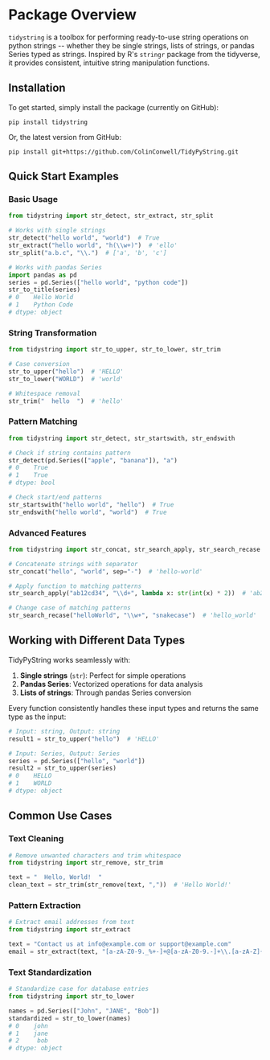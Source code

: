 # Package Overview

`tidystring` is a toolbox for performing ready-to-use string operations on python strings -- whether they be single strings, lists of strings, or pandas Series typed as strings. Inspired by R's `stringr` package from the tidyverse, it provides consistent, intuitive string manipulation functions.

## Installation

To get started, simply install the package (currently on GitHub):

```shell
pip install tidystring
```

Or, the latest version from GitHub:

```shell
pip install git+https://github.com/ColinConwell/TidyPyString.git
```

## Quick Start Examples

### Basic Usage

```python
from tidystring import str_detect, str_extract, str_split

# Works with single strings
str_detect("hello world", "world")  # True
str_extract("hello world", "h(\\w+)")  # 'ello'
str_split("a.b.c", "\\.")  # ['a', 'b', 'c']

# Works with pandas Series
import pandas as pd
series = pd.Series(["hello world", "python code"])
str_to_title(series)
# 0    Hello World
# 1    Python Code
# dtype: object
```

### String Transformation

```python
from tidystring import str_to_upper, str_to_lower, str_trim

# Case conversion
str_to_upper("hello")  # 'HELLO'
str_to_lower("WORLD")  # 'world'

# Whitespace removal
str_trim("  hello  ")  # 'hello'
```

### Pattern Matching

```python
from tidystring import str_detect, str_startswith, str_endswith

# Check if string contains pattern
str_detect(pd.Series(["apple", "banana"]), "a")
# 0    True
# 1    True
# dtype: bool

# Check start/end patterns
str_startswith("hello world", "hello")  # True
str_endswith("hello world", "world")  # True
```

### Advanced Features

```python
from tidystring import str_concat, str_search_apply, str_search_recase

# Concatenate strings with separator
str_concat("hello", "world", sep="-")  # 'hello-world'

# Apply function to matching patterns
str_search_apply("ab12cd34", "\\d+", lambda x: str(int(x) * 2))  # 'ab24cd68'

# Change case of matching patterns
str_search_recase("helloWorld", "\\w+", "snakecase")  # 'hello_world'
```

## Working with Different Data Types

TidyPyString works seamlessly with:

1. **Single strings** (`str`): Perfect for simple operations
2. **Pandas Series**: Vectorized operations for data analysis
3. **Lists of strings**: Through pandas Series conversion

Every function consistently handles these input types and returns the same type as the input:

```python
# Input: string, Output: string
result1 = str_to_upper("hello")  # 'HELLO'

# Input: Series, Output: Series
series = pd.Series(["hello", "world"])
result2 = str_to_upper(series)
# 0    HELLO
# 1    WORLD
# dtype: object
```

## Common Use Cases

### Text Cleaning

```python
# Remove unwanted characters and trim whitespace
from tidystring import str_remove, str_trim

text = "  Hello, World!  "
clean_text = str_trim(str_remove(text, ","))  # 'Hello World!'
```

### Pattern Extraction

```python
# Extract email addresses from text
from tidystring import str_extract

text = "Contact us at info@example.com or support@example.com"
email = str_extract(text, "[a-zA-Z0-9._%+-]+@[a-zA-Z0-9.-]+\\.[a-zA-Z]{2,}")  # 'info@example.com'
```

### Text Standardization

```python
# Standardize case for database entries
from tidystring import str_to_lower

names = pd.Series(["John", "JANE", "Bob"])
standardized = str_to_lower(names)
# 0    john
# 1    jane
# 2     bob
# dtype: object
```
